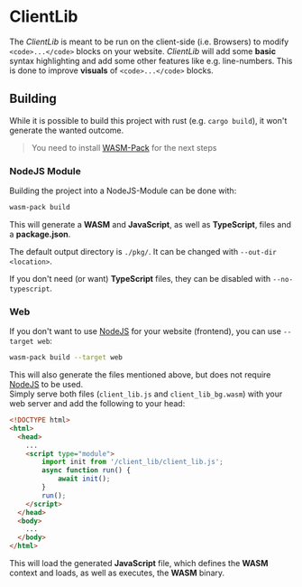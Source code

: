 # ClientLib

The _ClientLib_ is meant to be run on the client-side (i.e. Browsers) to modify `<code>...</code>` blocks on your website.
_ClientLib_ will add some **basic** syntax highlighting and add some other features like e.g. line-numbers.
This is done to improve **visuals** of `<code>...</code>` blocks.

## Building

While it is possible to build this project with rust (e.g. `cargo build`), it won't generate the wanted outcome.

> You need to install [WASM-Pack](https://rustwasm.github.io/wasm-pack/) for the next steps

### NodeJS Module

Building the project into a NodeJS-Module can be done with:

```bash
wasm-pack build
```

This will generate a **WASM** and **JavaScript**, as well as **TypeScript**, files and a **package.json**.

The default output directory is `./pkg/`.
It can be changed with `--out-dir <location>`.

If you don't need (or want) **TypeScript** files, they can be disabled with `--no-typescript`.

### Web

If you don't want to use [NodeJS] for your website (frontend), you can use `--target web`:

```bash
wasm-pack build --target web
```

This will also generate the files mentioned above, but does not require [NodeJS] to be used.  
Simply serve both files (`client_lib.js` and `client_lib_bg.wasm`) with your web server and add the following to your head:

```html
<!DOCTYPE html>
<html>
  <head>
    ...
    <script type="module">
        import init from '/client_lib/client_lib.js';
        async function run() {
            await init();
        }
        run();
    </script>
  </head>
  <body>
    ...
  </body>
</html>
```

This will load the generated **JavaScript** file, which defines the **WASM** context and loads, as well as executes, the **WASM** binary.

[NodeJS]: https://nodejs.org/en/
